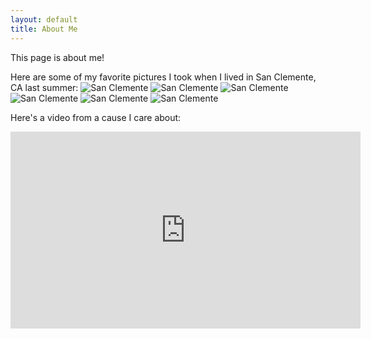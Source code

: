 ```yaml
---
layout: default
title: About Me
---
```


This page is about me!

Here are some of my favorite pictures I took when I lived in San Clemente, CA last summer:
![San Clemente](IMG_2998.jpeg)
![San Clemente](IMG_2149.jpeg)
![San Clemente](IMG_1730.jpeg)
![San Clemente](IMG_0385.jpeg)
![San Clemente](IMG_0318.jpeg)
![San Clemente](IMG_0192.jpeg)

Here's a video from a cause I care about:
<iframe width="560" height="315" src="https://www.youtube.com/embed/_Q8D7wUuhpU" frameborder="0" allow="accelerometer; autoplay; encrypted-media; gyroscope; picture-in-picture" allowfullscreen></iframe>
